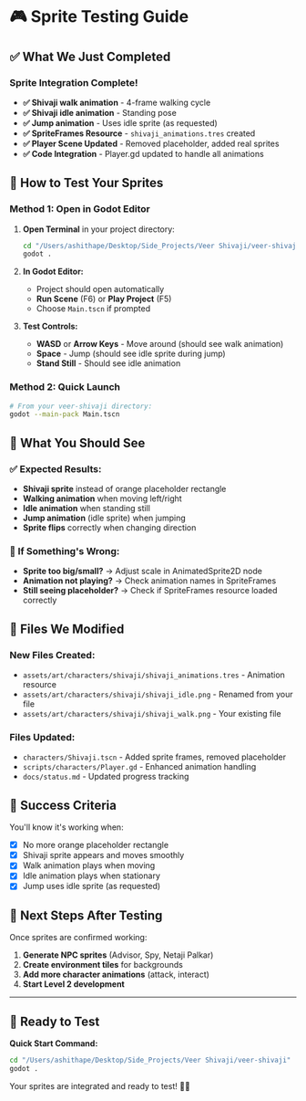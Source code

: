 # 🎮 Sprite Testing Guide

## ✅ What We Just Completed

### **Sprite Integration Complete!**

- **✅ Shivaji walk animation** - 4-frame walking cycle
- **✅ Shivaji idle animation** - Standing pose  
- **✅ Jump animation** - Uses idle sprite (as requested)
- **✅ SpriteFrames Resource** - `shivaji_animations.tres` created
- **✅ Player Scene Updated** - Removed placeholder, added real sprites
- **✅ Code Integration** - Player.gd updated to handle all animations

## 🚀 How to Test Your Sprites

### **Method 1: Open in Godot Editor**

1. **Open Terminal** in your project directory:

   ```bash
   cd "/Users/ashithape/Desktop/Side_Projects/Veer Shivaji/veer-shivaji"
   godot .
   ```

2. **In Godot Editor:**
   - Project should open automatically
   - **Run Scene** (F6) or **Play Project** (F5)
   - Choose `Main.tscn` if prompted

3. **Test Controls:**
   - **WASD** or **Arrow Keys** - Move around (should see walk animation)
   - **Space** - Jump (should see idle sprite during jump)
   - **Stand Still** - Should see idle animation

### **Method 2: Quick Launch**

```bash
# From your veer-shivaji directory:
godot --main-pack Main.tscn
```

## 🎯 What You Should See

### **✅ Expected Results:**

- **Shivaji sprite** instead of orange placeholder rectangle
- **Walking animation** when moving left/right
- **Idle animation** when standing still  
- **Jump animation** (idle sprite) when jumping
- **Sprite flips** correctly when changing direction

### **🐛 If Something's Wrong:**

- **Sprite too big/small?** → Adjust scale in AnimatedSprite2D node
- **Animation not playing?** → Check animation names in SpriteFrames
- **Still seeing placeholder?** → Check if SpriteFrames resource loaded correctly

## 📁 Files We Modified

### **New Files Created:**

- `assets/art/characters/shivaji/shivaji_animations.tres` - Animation resource
- `assets/art/characters/shivaji/shivaji_idle.png` - Renamed from your file
- `assets/art/characters/shivaji/shivaji_walk.png` - Your existing file

### **Files Updated:**

- `characters/Shivaji.tscn` - Added sprite frames, removed placeholder
- `scripts/characters/Player.gd` - Enhanced animation handling
- `docs/status.md` - Updated progress tracking

## 🎉 Success Criteria

You'll know it's working when:

- [x] No more orange placeholder rectangle
- [x] Shivaji sprite appears and moves smoothly
- [x] Walk animation plays when moving
- [x] Idle animation plays when stationary
- [x] Jump uses idle sprite (as requested)

## 🔧 Next Steps After Testing

Once sprites are confirmed working:

1. **Generate NPC sprites** (Advisor, Spy, Netaji Palkar)
2. **Create environment tiles** for backgrounds
3. **Add more character animations** (attack, interact)
4. **Start Level 2 development**

---

## 🚀 Ready to Test

**Quick Start Command:**

```bash
cd "/Users/ashithape/Desktop/Side_Projects/Veer Shivaji/veer-shivaji"
godot .
```

Your sprites are integrated and ready to test! 🎨✨
